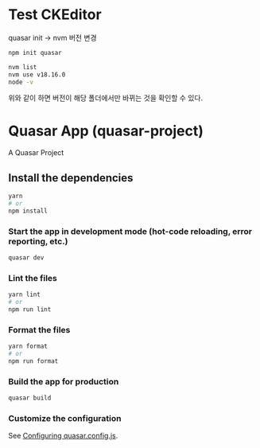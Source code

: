 # Test CKEditor

quasar init -> nvm 버전 변경

```bash
npm init quasar
```

```bash
nvm list
nvm use v18.16.0
node -v
```

위와 같이 하면 버전이 해당 폴더에서만 바뀌는 것을 확인할 수 있다.

# Quasar App (quasar-project)

A Quasar Project

## Install the dependencies

```bash
yarn
# or
npm install
```

### Start the app in development mode (hot-code reloading, error reporting, etc.)

```bash
quasar dev
```

### Lint the files

```bash
yarn lint
# or
npm run lint
```

### Format the files

```bash
yarn format
# or
npm run format
```

### Build the app for production

```bash
quasar build
```

### Customize the configuration

See [Configuring quasar.config.js](https://v2.quasar.dev/quasar-cli-vite/quasar-config-js).
